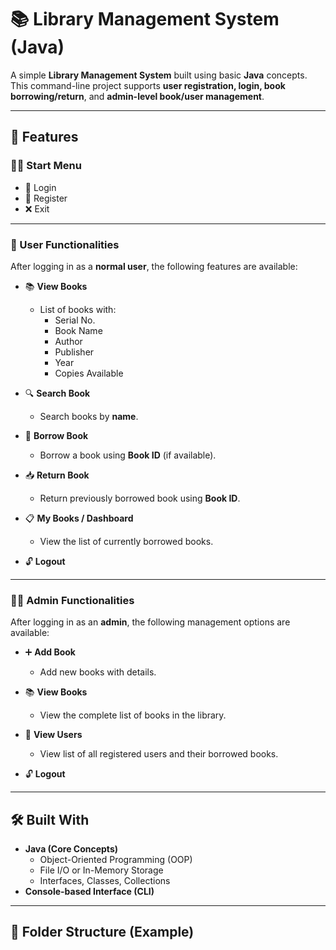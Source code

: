 # 📚 Library Management System (Java)

A simple **Library Management System** built using basic **Java** concepts. This command-line project supports **user registration, login, book borrowing/return**, and **admin-level book/user management**.

---

## 🚀 Features

### 🧑‍💻 Start Menu
- 🔐 Login
- 📝 Register
- ❌ Exit

---

### 👤 User Functionalities
After logging in as a **normal user**, the following features are available:

- 📚 **View Books**
  - List of books with:
    - Serial No.
    - Book Name
    - Author
    - Publisher
    - Year
    - Copies Available

- 🔍 **Search Book**
  - Search books by **name**.

- 📖 **Borrow Book**
  - Borrow a book using **Book ID** (if available).

- 📥 **Return Book**
  - Return previously borrowed book using **Book ID**.

- 📋 **My Books / Dashboard**
  - View the list of currently borrowed books.

- 🔓 **Logout**

---

### 👨‍💼 Admin Functionalities
After logging in as an **admin**, the following management options are available:

- ➕ **Add Book**
  - Add new books with details.

- 📚 **View Books**
  - View the complete list of books in the library.

- 👥 **View Users**
  - View list of all registered users and their borrowed books.

- 🔓 **Logout**

---

## 🛠️ Built With

- **Java (Core Concepts)**
  - Object-Oriented Programming (OOP)
  - File I/O or In-Memory Storage
  - Interfaces, Classes, Collections
- **Console-based Interface (CLI)**

---

## 📂 Folder Structure (Example)

